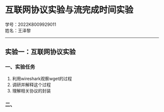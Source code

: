 # 互联网协议实验与流完成时间实验

学号：2022K8009929011  
姓名：王泽黎  

---

## 实验一：互联网协议实验

### 一、实验任务

1. 利用wireshark观察wget的过程  
2. 调研并解释这个过程  
3. 理解相关协议的封装  

### 二、
